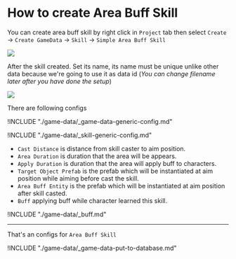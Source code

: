 # How to create Area Buff Skill

You can create area buff skill by right click in `Project` tab then select `Create` -> `Create GameData` -> `Skill` -> `Simple Area Buff Skill`

![](../images/skills/004.png)

After the skill created. Set its name, its name must be unique unlike other data because we're going to use it as data id (*You can change filename later after you have done the setup*)

![](../images/skills/002.png)

There are following configs

!INCLUDE "./game-data/_game-data-generic-config.md"

!INCLUDE "./game-data/_skill-generic-config.md"

- `Cast Distance` is distance from skill caster to aim position.
- `Area Duration` is duration that the area will be appears.
- `Apply Duration` is duration that the area will apply buff to characters.
- `Target Object Prefab` is the prefab which will be instantiated at aim position while aiming before cast the skill.
- `Area Buff Entity` is the prefab which will be instantiated at aim position after skill casted.
- `Buff` applying buff while character learned this skill.

!INCLUDE "./game-data/_buff.md"

* * *

That's an configs for `Area Buff Skill`

!INCLUDE "./game-data/_game-data-put-to-database.md"